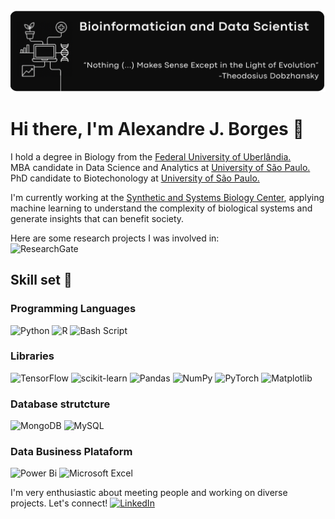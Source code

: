<img src="My_banner.png" alt="My banner" width="1000"/>

# Hi there, I'm Alexandre J. Borges 👋
I hold a degree in Biology from the [Federal University of Uberlândia.](https://ufu.br)  
MBA candidate in Data Science and Analytics at [University of São Paulo.](https://www5.usp.br)  
PhD candidate to Biotechonology at [University of São Paulo.](https://www5.usp.br)

I'm currently working at the [Synthetic and Systems Biology Center](https://inova.usp.br/iniciativas/s2b/), applying machine learning to understand the complexity of biological systems and generate insights that can benefit society.   

Here are some research projects I was involved in:  
![ResearchGate](https://img.shields.io/badge/ResearchGate-00CCBB?style=for-the-badge&logo=ResearchGate&logoColor=white)

## Skill set 💪
### Programming Languages
![Python](https://img.shields.io/badge/python-3670A0?style=for-the-badge&logo=python&logoColor=ffdd54)	![R](https://img.shields.io/badge/r-%23276DC3.svg?style=for-the-badge&logo=r&logoColor=white) ![Bash Script](https://img.shields.io/badge/bash_script-%23121011.svg?style=for-the-badge&logo=gnu-bash&logoColor=white)

### Libraries
![TensorFlow](https://img.shields.io/badge/TensorFlow-%23FF6F00.svg?style=for-the-badge&logo=TensorFlow&logoColor=white) ![scikit-learn](https://img.shields.io/badge/scikit--learn-%23F7931E.svg?style=for-the-badge&logo=scikit-learn&logoColor=white) ![Pandas](https://img.shields.io/badge/pandas-%23150458.svg?style=for-the-badge&logo=pandas&logoColor=white) ![NumPy](https://img.shields.io/badge/numpy-%23013243.svg?style=for-the-badge&logo=numpy&logoColor=white) ![PyTorch](https://img.shields.io/badge/PyTorch-%23EE4C2C.svg?style=for-the-badge&logo=PyTorch&logoColor=white) ![Matplotlib](https://img.shields.io/badge/Matplotlib-%23ffffff.svg?style=for-the-badge&logo=Matplotlib&logoColor=black)

### Database strutcture
![MongoDB](https://img.shields.io/badge/MongoDB-%234ea94b.svg?style=for-the-badge&logo=mongodb&logoColor=white) ![MySQL](https://img.shields.io/badge/mysql-4479A1.svg?style=for-the-badge&logo=mysql&logoColor=white)

### Data Business Plataform
![Power Bi](https://img.shields.io/badge/power_bi-F2C811?style=for-the-badge&logo=powerbi&logoColor=black) ![Microsoft Excel](https://img.shields.io/badge/Microsoft_Excel-217346?style=for-the-badge&logo=microsoft-excel&logoColor=white)


I'm very enthusiastic about meeting people and working on diverse projects. Let's connect!
[![LinkedIn](https://img.shields.io/badge/linkedin-%230077B5.svg?style=for-the-badge&logo=linkedin&logoColor=white)](https://www.linkedin.com/in/alexandre-borges-57bb14150/)
